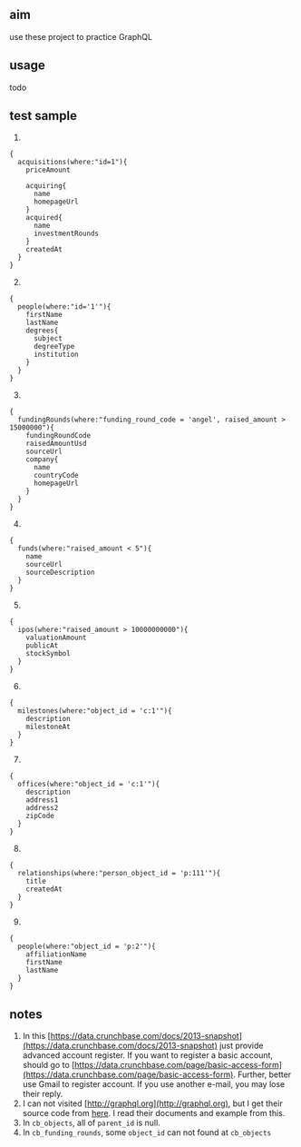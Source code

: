 ## aim
use these project to practice GraphQL

## usage
todo

## test sample
1.
```
{
  acquisitions(where:"id=1"){
    priceAmount

    acquiring{
      name
      homepageUrl
    }
    acquired{
      name
      investmentRounds
    }
    createdAt
  }
}
```
2.
```
{
  people(where:"id='1'"){
    firstName
    lastName
    degrees{
      subject
      degreeType
      institution
    }
  }
}
```

3.
```
{
  fundingRounds(where:"funding_round_code = 'angel', raised_amount > 15000000"){
    fundingRoundCode
    raisedAmountUsd
    sourceUrl
    company{
      name
      countryCode
      homepageUrl
    }
  }
}
```
4.
```
{
  funds(where:"raised_amount < 5"){
    name
    sourceUrl
    sourceDescription
  }
}
```
5.
```
{
  ipos(where:"raised_amount > 10000000000"){
    valuationAmount
    publicAt
    stockSymbol
  }
}
```
6.
```
{
  milestones(where:"object_id = 'c:1'"){
    description
    milestoneAt
  }
}
```
7.
```
{
  offices(where:"object_id = 'c:1'"){
    description
    address1
    address2
    zipCode
  }
}
```
8.
```
{
  relationships(where:"person_object_id = 'p:111'"){
    title
    createdAt
  }
}
```
9.
```
{
  people(where:"object_id = 'p:2'"){
    affiliationName
    firstName
    lastName
  }
}
```
## notes
1. In this [https://data.crunchbase.com/docs/2013-snapshot](https://data.crunchbase.com/docs/2013-snapshot) just provide advanced account register. If you want to register a basic account, should go to [https://data.crunchbase.com/page/basic-access-form](https://data.crunchbase.com/page/basic-access-form). Further, better use Gmail to register account. If you use another e-mail, you may lose their reply.
2. I can not visited [http://graphql.org](http://graphql.org), but I get their source code from [here](https://github.com/graphql/graphql.github.io). I read their documents and example from this.
3. In `cb_objects`, all of `parent_id` is null.
4. In `cb_funding_rounds`, some `object_id` can not found at `cb_objects`
